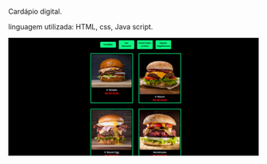 Cardápio digital.

linguagem utilizada: HTML, css, Java script. 

<img src="./assets/Captura de Tela (17).png">